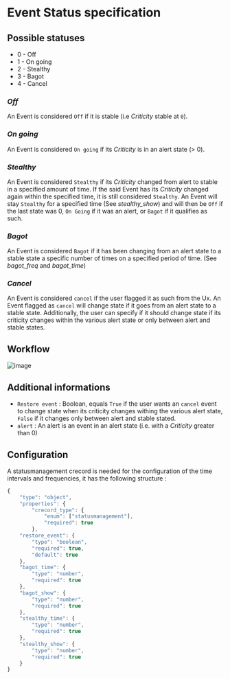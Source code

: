 Event Status specification
==========================

Possible statuses
-----------------

- 0 - Off
- 1 - On going
- 2 - Stealthy
- 3 - Bagot
- 4 - Cancel

### *Off*

An Event is considered `Off` if it is stable (i.e *Criticity* stable at
`0`).

### *On going*

An Event is considered `On going` if its *Criticity* is in an alert
state (> 0).

### *Stealthy*

An Event is considered `Stealthy` if its *Criticity* changed from alert
to stable in a specified amount of time. If the said Event has its
*Criticity* changed again within the specified time, it is still
considered `Stealthy`. An Event will stay `Stealthy` for a specified
time (See *stealthy\_show*) and will then be `Off` if the last state was
0, `On Going` if it was an alert, or `Bagot` if it qualifies as such.

### *Bagot*

An Event is considered `Bagot` if it has been changing from an alert
state to a stable state a specific number of times on a specified period
of time. (See *bagot\_freq* and *bagot\_time*)

### *Cancel*

An Event is considered `cancel` if the user flagged it as such from the
Ux. An Event flagged as `cancel` will change state if it goes from an
alert state to a stable state. Additionally, the user can specify if it
should change state if its criticity changes within the various alert
state or only between alert and stable states.

Workflow
--------

![image](../../_static/images/dev_engines/state_flowchart.png)

Additional informations
-----------------------

-   `Restore event` : Boolean, equals `True` if the user wants an
    `cancel` event to change state when its criticity changes withing
    the various alert state, `False` if it changes only between alert
    and stable stated.
-   `alert` : An alert is an event in an alert state (i.e. with a
    *Criticity* greater than 0)

Configuration
-------------

A statusmanagement crecord is needed for the configuration of the time
intervals and frequencies, it has the following structure :

```javascript
{
    "type": "object",
    "properties": {
        "crecord_type": {
            "enum": ["statusmanagement"],
            "required": true
        },
    "restore_event": {
        "type": "boolean",
        "required": true,
        "default": true
    },
    "bagot_time": {
        "type": "number",
        "required": true
    },
    "bagot_show": {
        "type": "number",
        "required": true
    },
    "stealthy_time": {
        "type": "number",
        "required": true
    },
    "stealthy_show": {
        "type": "number",
        "required": true
    }
}
```
